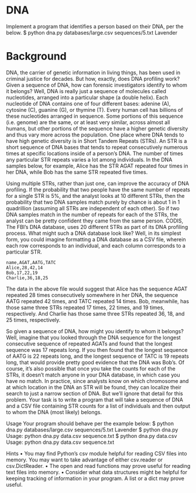 <h1>DNA</h1>
Implement a program that identifies a person based on their DNA, per the below.
$ python dna.py databases/large.csv sequences/5.txt
Lavender

<h1>Background</h1>
<body>
  <p>
DNA, the carrier of genetic information in living things, has been used in criminal justice for decades. But how, exactly, does DNA profiling work? Given a sequence of DNA, how can forensic investigators identify to whom it belongs?
Well, DNA is really just a sequence of molecules called nucleotides, arranged into a particular shape (a double helix). Each nucleotide of DNA contains one of four different bases: adenine (A), cytosine (C), guanine (G), or thymine (T). Every human cell has billions of these nucleotides arranged in sequence. Some portions of this sequence (i.e. genome) are the same, or at least very similar, across almost all humans, but other portions of the sequence have a higher genetic diversity and thus vary more across the population.
One place where DNA tends to have high genetic diversity is in Short Tandem Repeats (STRs). An STR is a short sequence of DNA bases that tends to repeat consecutively numerous times at specific locations inside of a person’s DNA. The number of times any particular STR repeats varies a lot among individuals. In the DNA samples below, for example, Alice has the STR AGAT repeated four times in her DNA, while Bob has the same STR repeated five times.
  </p>
  <p>
Using multiple STRs, rather than just one, can improve the accuracy of DNA profiling. If the probability that two people have the same number of repeats for a single STR is 5%, and the analyst looks at 10 different STRs, then the probability that two DNA samples match purely by chance is about 1 in 1 quadrillion (assuming all STRs are independent of each other). So if two DNA samples match in the number of repeats for each of the STRs, the analyst can be pretty confident they came from the same person. CODIS, The FBI’s DNA database, uses 20 different STRs as part of its DNA profiling process.
What might such a DNA database look like? Well, in its simplest form, you could imagine formatting a DNA database as a CSV file, wherein each row corresponds to an individual, and each column corresponds to a particular STR.
  </p>
  <p>
    <l>
      
    name,AGAT,AATG,TATC
    Alice,28,42,14
    Bob,17,22,19
    Charlie,36,18,25
  </p>
  <p>
The data in the above file would suggest that Alice has the sequence AGAT repeated 28 times consecutively somewhere in her DNA, the sequence AATG repeated 42 times, and TATC repeated 14 times. Bob, meanwhile, has those same three STRs repeated 17 times, 22 times, and 19 times, respectively. And Charlie has those same three STRs repeated 36, 18, and 25 times, respectively.
  <p>
So given a sequence of DNA, how might you identify to whom it belongs? Well, imagine that you looked through the DNA sequence for the longest consecutive sequence of repeated AGATs and found that the longest sequence was 17 repeats long. If you then found that the longest sequence of AATG is 22 repeats long, and the longest sequence of TATC is 19 repeats long, that would provide pretty good evidence that the DNA was Bob’s. Of course, it’s also possible that once you take the counts for each of the STRs, it doesn’t match anyone in your DNA database, in which case you have no match.
In practice, since analysts know on which chromosome and at which location in the DNA an STR will be found, they can localize their search to just a narrow section of DNA. But we’ll ignore that detail for this problem.
Your task is to write a program that will take a sequence of DNA and a CSV file containing STR counts for a list of individuals and then output to whom the DNA (most likely) belongs.

Usage
Your program should behave per the example below:
$ python dna.py databases/large.csv sequences/5.txt
Lavender
$ python dna.py
Usage: python dna.py data.csv sequence.txt
$ python dna.py data.csv
Usage: python dna.py data.csv sequence.txt

Hints
•	You may find Python’s csv module helpful for reading CSV files into memory. You may want to take advantage of either csv.reader or csv.DictReader.
•	The open and read functions may prove useful for reading text files into memory.
•	Consider what data structures might be helpful for keeping tracking of information in your program. A list or a dict may prove useful.


